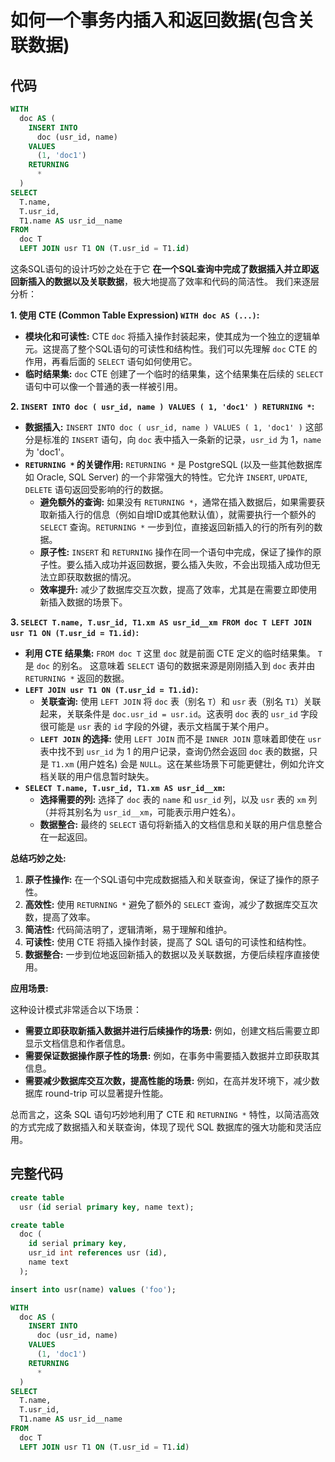 # 如何一个事务内插入和返回数据(包含关联数据)

## 代码
```sql
WITH
  doc AS (
    INSERT INTO
      doc (usr_id, name)
    VALUES
      (1, 'doc1')
    RETURNING
      *
  )
SELECT
  T.name,
  T.usr_id,
  T1.name AS usr_id__name
FROM
  doc T
  LEFT JOIN usr T1 ON (T.usr_id = T1.id)
```

这条SQL语句的设计巧妙之处在于它 **在一个SQL查询中完成了数据插入并立即返回新插入的数据以及关联数据**，极大地提高了效率和代码的简洁性。  我们来逐层分析：

**1. 使用 CTE (Common Table Expression) `WITH doc AS (...)`:**

* **模块化和可读性:**  CTE `doc` 将插入操作封装起来，使其成为一个独立的逻辑单元。这提高了整个SQL语句的可读性和结构性。我们可以先理解 `doc` CTE 的作用，再看后面的 `SELECT` 语句如何使用它。
* **临时结果集:**  `doc` CTE 创建了一个临时的结果集，这个结果集在后续的 `SELECT` 语句中可以像一个普通的表一样被引用。

**2. `INSERT INTO doc ( usr_id, name ) VALUES ( 1, 'doc1' ) RETURNING *`:**

* **数据插入:**  `INSERT INTO doc ( usr_id, name ) VALUES ( 1, 'doc1' )`  这部分是标准的 `INSERT` 语句，向 `doc` 表中插入一条新的记录，`usr_id` 为 1，`name` 为 'doc1'。
* **`RETURNING *` 的关键作用:**  `RETURNING *` 是 PostgreSQL (以及一些其他数据库如 Oracle, SQL Server) 的一个非常强大的特性。它允许 `INSERT`, `UPDATE`, `DELETE` 语句返回受影响的行的数据。
    * **避免额外的查询:**  如果没有 `RETURNING *`，通常在插入数据后，如果需要获取新插入行的信息（例如自增ID或其他默认值），就需要执行一个额外的 `SELECT` 查询。`RETURNING *`  一步到位，直接返回新插入的行的所有列的数据。
    * **原子性:**  `INSERT` 和 `RETURNING` 操作在同一个语句中完成，保证了操作的原子性。要么插入成功并返回数据，要么插入失败，不会出现插入成功但无法立即获取数据的情况。
    * **效率提升:**  减少了数据库交互次数，提高了效率，尤其是在需要立即使用新插入数据的场景下。

**3. `SELECT T.name, T.usr_id, T1.xm AS usr_id__xm FROM doc T LEFT JOIN usr T1 ON (T.usr_id = T1.id)`:**

* **利用 CTE 结果集:**  `FROM doc T`  这里 `doc` 就是前面 CTE 定义的临时结果集。  `T` 是 `doc` 的别名。  这意味着 `SELECT` 语句的数据来源是刚刚插入到 `doc` 表并由 `RETURNING *` 返回的数据。
* **`LEFT JOIN usr T1 ON (T.usr_id = T1.id)`:**
    * **关联查询:**  使用 `LEFT JOIN` 将 `doc` 表（别名 `T`）和 `usr` 表（别名 `T1`）关联起来，关联条件是 `doc.usr_id = usr.id`。这表明 `doc` 表的 `usr_id` 字段很可能是 `usr` 表的 `id` 字段的外键，表示文档属于某个用户。
    * **`LEFT JOIN` 的选择:**  使用 `LEFT JOIN` 而不是 `INNER JOIN`  意味着即使在 `usr` 表中找不到 `usr_id` 为 1 的用户记录，查询仍然会返回 `doc` 表的数据，只是 `T1.xm` (用户姓名) 会是 `NULL`。这在某些场景下可能更健壮，例如允许文档关联的用户信息暂时缺失。
* **`SELECT T.name, T.usr_id, T1.xm AS usr_id__xm`:**
    * **选择需要的列:**  选择了 `doc` 表的 `name` 和 `usr_id` 列，以及 `usr` 表的 `xm` 列（并将其别名为 `usr_id__xm`，可能表示用户姓名）。
    * **数据整合:**  最终的 `SELECT` 语句将新插入的文档信息和关联的用户信息整合在一起返回。

**总结巧妙之处:**

1. **原子性操作:**  在一个SQL语句中完成数据插入和关联查询，保证了操作的原子性。
2. **高效性:**  使用 `RETURNING *` 避免了额外的 `SELECT` 查询，减少了数据库交互次数，提高了效率。
3. **简洁性:**  代码简洁明了，逻辑清晰，易于理解和维护。
4. **可读性:**  使用 CTE 将插入操作封装，提高了 SQL 语句的可读性和结构性。
5. **数据整合:**  一步到位地返回新插入的数据以及关联数据，方便后续程序直接使用。

**应用场景:**

这种设计模式非常适合以下场景：

* **需要立即获取新插入数据并进行后续操作的场景:** 例如，创建文档后需要立即显示文档信息和作者信息。
* **需要保证数据操作原子性的场景:** 例如，在事务中需要插入数据并立即获取其信息。
* **需要减少数据库交互次数，提高性能的场景:**  例如，在高并发环境下，减少数据库 round-trip 可以显著提升性能。

总而言之，这条 SQL 语句巧妙地利用了 CTE 和 `RETURNING *` 特性，以简洁高效的方式完成了数据插入和关联查询，体现了现代 SQL 数据库的强大功能和灵活应用。

## 完整代码
```sql
create table
  usr (id serial primary key, name text);

create table
  doc (
    id serial primary key,
    usr_id int references usr (id),
    name text
  );

insert into usr(name) values ('foo');

WITH
  doc AS (
    INSERT INTO
      doc (usr_id, name)
    VALUES
      (1, 'doc1')
    RETURNING
      *
  )
SELECT
  T.name,
  T.usr_id,
  T1.name AS usr_id__name
FROM
  doc T
  LEFT JOIN usr T1 ON (T.usr_id = T1.id)
```